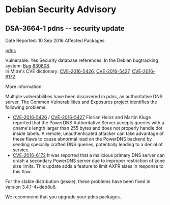 
Debian Security Advisory
========================


DSA-3664-1 pdns -- security update
----------------------------------



Date Reported:
10 Sep 2016
Affected Packages:

[pdns](https://packages.debian.org/src:pdns)

Vulnerable:
Yes
Security database references:
In the Debian bugtracking system: [Bug 830808](https://bugs.debian.org/cgi-bin/bugreport.cgi?bug=830808).  
In Mitre's CVE dictionary: [CVE-2016-5426](https://security-tracker.debian.org/tracker/CVE-2016-5426), [CVE-2016-5427](https://security-tracker.debian.org/tracker/CVE-2016-5427), [CVE-2016-6172](https://security-tracker.debian.org/tracker/CVE-2016-6172).  

More information:

Multiple vulnerabilities have been discovered in pdns, an authoritative
DNS server. The Common Vulnerabilities and Exposures project identifies
the following problems:


* [CVE-2016-5426](https://security-tracker.debian.org/tracker/CVE-2016-5426) / [CVE-2016-5427](https://security-tracker.debian.org/tracker/CVE-2016-5427)
Florian Heinz and Martin Kluge reported that the PowerDNS
 Authoritative Server accepts queries with a qname's length larger
 than 255 bytes and does not properly handle dot inside labels. A
 remote, unauthenticated attacker can take advantage of these flaws
 to cause abnormal load on the PowerDNS backend by sending specially
 crafted DNS queries, potentially leading to a denial of service.
* [CVE-2016-6172](https://security-tracker.debian.org/tracker/CVE-2016-6172)
It was reported that a malicious primary DNS server can crash a
 secondary PowerDNS server due to improper restriction of zone size
 limits. This update adds a feature to limit AXFR sizes in response
 to this flaw.


For the stable distribution (jessie), these problems have been fixed in
version 3.4.1-4+deb8u6.


We recommend that you upgrade your pdns packages.





